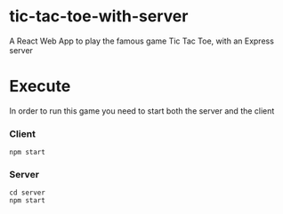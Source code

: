 # tic-tac-toe-with-server
A React Web App to play the famous game Tic Tac Toe, with an Express server

# Execute
In order to run this game you need to start both the server and the client

### Client
```
npm start
```
### Server
```
cd server
npm start
```
